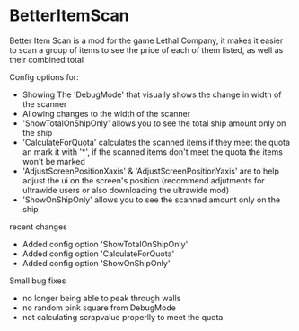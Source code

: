 # BetterItemScan

Better Item Scan is a mod for the game Lethal Company, it makes it easier to scan a group of items to see the price of each of them listed, as well as their combined total

Config options for:

- Showing The 'DebugMode' that visually shows the change in width of the scanner 
- Allowing changes to the width of the scanner
- 'ShowTotalOnShipOnly' allows you to see the total ship amount only on the ship
- 'CalculateForQuota' calculates the scanned items if they meet the quota an mark it with '*', if the scanned items don't meet the quota the items won't be marked
- 'AdjustScreenPositionXaxis' & 'AdjustScreenPositionYaxis' are to help adjust the ui on the screen's position (recommend adjutments for ultrawide users or also downloading the ultrawide mod)
- 'ShowOnShipOnly' allows you to see the scanned amount only on the ship

recent changes
- Added config option 'ShowTotalOnShipOnly'
- Added config option 'CalculateForQuota'
- Added config option 'ShowOnShipOnly'


Small bug fixes
- no longer being able to peak through walls
- no random pink square from DebugMode
- not calculating scrapvalue properlly to meet the quota